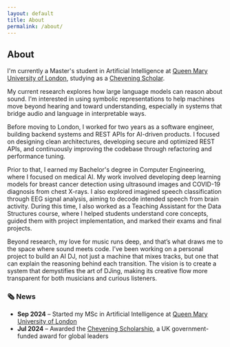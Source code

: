 ```yaml
---
layout: default
title: About
permalink: /about/
---
```

## About
I'm currently a Master's student in Artificial Intelligence at [Queen Mary University of London](https://www.qmul.ac.uk/), studying as a [Chevening Scholar](https://www.chevening.org/).  

My current research explores how large language models can reason about sound. I'm interested in using symbolic representations to help machines move beyond hearing and toward understanding, especially in systems that bridge audio and language in interpretable ways.

Before moving to London, I worked for two years as a software engineer, building backend systems and REST APIs for AI-driven products. I focused on designing clean architectures, developing secure and optimized REST APIs, and continuously improving the codebase through refactoring and performance tuning.

Prior to that, I earned my Bachelor's degree in Computer Engineering, where I focused on medical AI. My work involved developing deep learning models for breast cancer detection using ultrasound images and COVID-19 diagnosis from chest X-rays. I also explored imagined speech classification through EEG signal analysis, aiming to decode intended speech from brain activity. During this time, I also worked as a Teaching Assistant for the Data Structures course, where I helped students understand core concepts, guided them with project implementation, and marked their exams and final projects.

Beyond research, my love for music runs deep, and that’s what draws me to the space where sound meets code. I’ve been working on a personal project to build an AI DJ, not just a machine that mixes tracks, but one that can explain the reasoning behind each transition. The vision is to create a system that demystifies the art of DJing, making its creative flow more transparent for both musicians and curious listeners.


### 🗞️ News

- **Sep 2024** – Started my MSc in Artificial Intelligence at [Queen Mary University of London](https://www.qmul.ac.uk/)  
- **Jul 2024** – Awarded the [Chevening Scholarship](https://www.chevening.org/), a UK government-funded award for global leaders